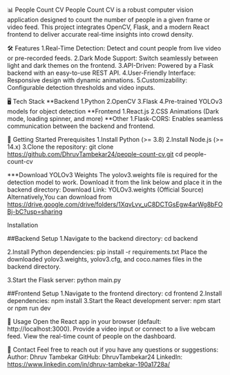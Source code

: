 📊 People Count CV
People Count CV is a robust computer vision application designed to count the number of people in a given frame or video feed. This project integrates OpenCV, Flask, and a modern React frontend to deliver accurate real-time insights into crowd density.

🛠️ Features
1.Real-Time Detection: Detect and count people from live video or pre-recorded feeds.
2.Dark Mode Support: Switch seamlessly between light and dark themes on the frontend.
3.API-Driven: Powered by a Flask backend with an easy-to-use REST API.
4.User-Friendly Interface: Responsive design with dynamic animations.
5.Customizability: Configurable detection thresholds and video inputs.

🖥️ Tech Stack
**Backend
   1.Python
   2.OpenCV
   3.Flask
   4.Pre-trained YOLOv3 models for object detection
**Frontend
   1.React.js
   2.CSS Animations (Dark mode, loading spinner, and more)
**Other
   1.Flask-CORS: Enables seamless communication between the backend and frontend.
   
🚀 Getting Started
Prerequisites
1.Install Python (>= 3.8)
2.Install Node.js (>= 14.x)
3.Clone the repository:
   git clone https://github.com/DhruvTambekar24/people-count-cv.git
   cd people-count-cv
   
***Download YOLOv3 Weights
The yolov3.weights file is required for the detection model to work. Download it from the link below and place it in the backend directory:
Download Link: YOLOv3.weights (Official Source)
Alternatively,You can download from https://drive.google.com/drive/folders/1XqvLvv_uC8DCTGsEgw4arWg8bFOBj-bC?usp=sharing

Installation

##Backend Setup
1.Navigate to the backend directory:
  cd backend

2.Install Python dependencies:
  pip install -r requirements.txt
  Place the downloaded yolov3.weights, yolov3.cfg, and coco.names files in the backend directory.

3.Start the Flask server:
  python main.py
  
##Frontend Setup
1.Navigate to the frontend directory:
 cd frontend
2.Install dependencies:
 npm install
3.Start the React development server:
 npm start
 or npm run dev
 
🎥 Usage
Open the React app in your browser (default: http://localhost:3000).
Provide a video input or connect to a live webcam feed.
View the real-time count of people on the dashboard.

📧 Contact
Feel free to reach out if you have any questions or suggestions:
Author: Dhruv Tambekar
GitHub: DhruvTambekar24
LinkedIn: https://www.linkedin.com/in/dhruv-tambekar-190a1728a/

